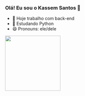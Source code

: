 ### Olá! Eu sou o Kassem Santos 👋


- 🔭 Hoje trabalho com back-end
- 🌱 Estudando Python
- 😄 Pronouns: ele/dele

<div>
  <a href="https://github.com/Kassemsan01">
<img height = "180em" src = "https://github-readme-stats.vercel.app/api?username=anuraghazra&show_icons=true&theme=radical"
</div>
